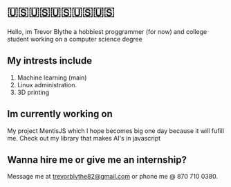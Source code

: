 
# 🇺🇸🇺🇸🇺🇸🇺🇸🇺🇸  
Hello, im Trevor Blythe a hobbiest proggrammer (for now) and college student working on a computer science degree

## My intrests include 

1. Machine learning (main)
2. Linux administration. 
3. 3D printing

## Im currently working on

My project MentisJS which I hope becomes big one day because it will fufill me. Check out my library that makes AI's in javascript

## Wanna hire me or give me an internship?

Message me at trevorblythe82@gmail.com or phone me @ 870 710 0380. 
